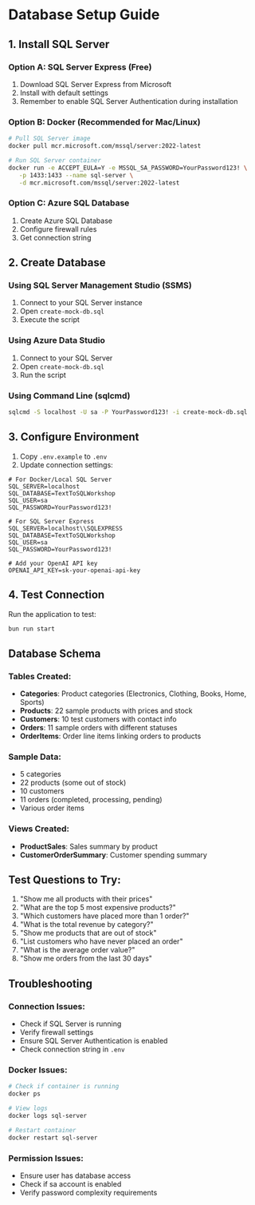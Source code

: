 # Database Setup Guide

## 1. Install SQL Server

### Option A: SQL Server Express (Free)
1. Download SQL Server Express from Microsoft
2. Install with default settings
3. Remember to enable SQL Server Authentication during installation

### Option B: Docker (Recommended for Mac/Linux)
```bash
# Pull SQL Server image
docker pull mcr.microsoft.com/mssql/server:2022-latest

# Run SQL Server container
docker run -e ACCEPT_EULA=Y -e MSSQL_SA_PASSWORD=YourPassword123! \
   -p 1433:1433 --name sql-server \
   -d mcr.microsoft.com/mssql/server:2022-latest
```

### Option C: Azure SQL Database
1. Create Azure SQL Database
2. Configure firewall rules
3. Get connection string

## 2. Create Database

### Using SQL Server Management Studio (SSMS)
1. Connect to your SQL Server instance
2. Open `create-mock-db.sql`
3. Execute the script

### Using Azure Data Studio
1. Connect to your SQL Server
2. Open `create-mock-db.sql`
3. Run the script

### Using Command Line (sqlcmd)
```bash
sqlcmd -S localhost -U sa -P YourPassword123! -i create-mock-db.sql
```

## 3. Configure Environment

1. Copy `.env.example` to `.env`
2. Update connection settings:

```env
# For Docker/Local SQL Server
SQL_SERVER=localhost
SQL_DATABASE=TextToSQLWorkshop
SQL_USER=sa
SQL_PASSWORD=YourPassword123!

# For SQL Server Express
SQL_SERVER=localhost\\SQLEXPRESS
SQL_DATABASE=TextToSQLWorkshop
SQL_USER=sa
SQL_PASSWORD=YourPassword123!

# Add your OpenAI API key
OPENAI_API_KEY=sk-your-openai-api-key
```

## 4. Test Connection

Run the application to test:
```bash
bun run start
```

## Database Schema

### Tables Created:
- **Categories**: Product categories (Electronics, Clothing, Books, Home, Sports)
- **Products**: 22 sample products with prices and stock
- **Customers**: 10 test customers with contact info
- **Orders**: 11 sample orders with different statuses
- **OrderItems**: Order line items linking orders to products

### Sample Data:
- 5 categories
- 22 products (some out of stock)
- 10 customers
- 11 orders (completed, processing, pending)
- Various order items

### Views Created:
- **ProductSales**: Sales summary by product
- **CustomerOrderSummary**: Customer spending summary

## Test Questions to Try:

1. "Show me all products with their prices"
2. "What are the top 5 most expensive products?"
3. "Which customers have placed more than 1 order?"
4. "What is the total revenue by category?"
5. "Show me products that are out of stock"
6. "List customers who have never placed an order"
7. "What is the average order value?"
8. "Show me orders from the last 30 days"

## Troubleshooting

### Connection Issues:
- Check if SQL Server is running
- Verify firewall settings
- Ensure SQL Server Authentication is enabled
- Check connection string in `.env`

### Docker Issues:
```bash
# Check if container is running
docker ps

# View logs
docker logs sql-server

# Restart container
docker restart sql-server
```

### Permission Issues:
- Ensure user has database access
- Check if sa account is enabled
- Verify password complexity requirements